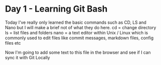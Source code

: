 # Day 1 - Learning Git Bash
Today I've really only learned the basic commands such as CD, LS and 
Nano but I will make a brief not of what they do here. cd = change 
directory ls = list files and folders nano = a text editor within Unix / 
Linux which is commonly used to edit files like commit messages, markdown files, config files etc


Now I'm going to add some text to this file in the browser and see if I can sync it with Git Locally
